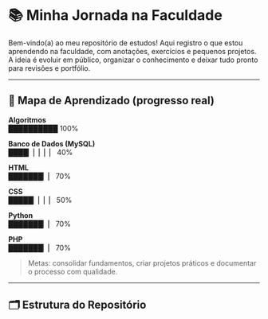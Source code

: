 # 📚 Minha Jornada na Faculdade

Bem-vindo(a) ao meu repositório de estudos! Aqui registro o que estou aprendendo na faculdade, com anotações, exercícios e pequenos projetos. A ideia é evoluir em público, organizar o conhecimento e deixar tudo pronto para revisões e portfólio.

---

## 🌟 Mapa de Aprendizado (progresso real)

**Algoritmos**  
██████████ 100%

**Banco de Dados (MySQL)**  
████▏▏▏▏▏ 40%

**HTML**  
███████▏▏ 70%

**CSS**  
█████▏▏▏▏ 50%

**Python**  
███████▏▏ 70%

**PHP**  
███████▏▏ 70%

> Metas: consolidar fundamentos, criar projetos práticos e documentar o processo com qualidade.

---

## 🗂️ Estrutura do Repositório

